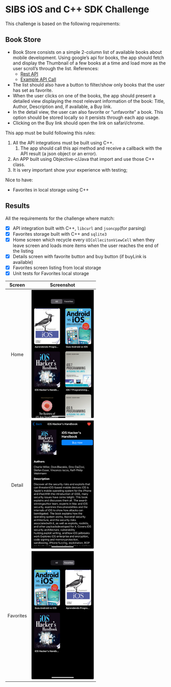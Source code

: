# SIBS iOS and C++ SDK Challenge

This challenge is based on the following requirements:

## Book Store
- Book Store consists on a simple 2-column list of available books about mobile
development. Using google’s api for books, the app should fetch and display the Thumbnail of a few
books at a time and load more as the user scroll’s through the list. References:
    - [Rest API](https://developers.google.com/books/docs/v1/getting_started#REST)
    - [Example API Call](https://www.googleapis.com/books/v1/volumes?q=ios&maxResults=20&startIndex=0)
- The list should also have a button to filter/show only books that the user has set as favorite.
- When the user clicks on one of the books, the app should present a detailed view displaying the
most relevant information of the book: Title, Author, Description and, if available, a Buy link.
- In the detail view, the user can also favorite or “unfavorite” a book. This option should be stored
locally so it persists through each app usage.
- Clicking on the Buy link should open the link on safari/chrome.

This app must be build following this rules:

1. All the API integrations must be built using C++.
   1. The app should call this api method and receive a callback with the API result (a json object or an error).
2. An APP built using Objective-c/Java that import and use those C++ class.
3. It is very important show your experience with testing;

Nice to have:
- Favorites in local storage using C++

## Results

All the requirements for the challenge where match:

- [x] API integration built with C++, `libcurl` and `jsoncpp`(for parsing)
- [x] Favorites storage built with C++ and `sqlite3`
- [x] Home screen which recycle every `UICollecitonViewCell` when they leave screen and loads more items when the user reaches the end of the listing
- [x] Details screen with favorite button and buy button (if buyLink is available)
- [x] Favorites screen listing from local storage
- [x] Unit tests for Favorites local storage

| Screen | Screenshot |
|:--------:|:------:|
|  Home  |  <img height=400 src="docs/home-screenshot.png"> |
| Detail |  <img height=400 src="docs/detail-screenshot.png"> |
| Favorites |<img height=400 src="docs/favorites-screenshot.png"> |


